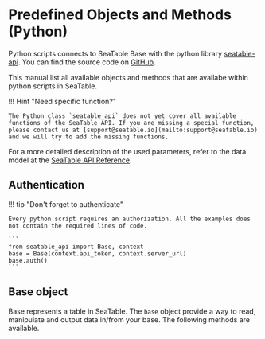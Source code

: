 # Predefined Objects and Methods (Python)

Python scripts connects to SeaTable Base with the python library [seatable-api](https://pypi.org/project/seatable-api/). You can find the source code on [GitHub](https://github.com/seatable/seatable-api-python).

This manual list all available objects and methods that are availabe within python scripts in SeaTable.

!!! Hint "Need specific function?"

    The Python class `seatable_api` does not yet cover all available functions of the SeaTable API. If you are missing a special function, please contact us at [support@seatable.io](mailto:support@seatable.io) and we will try to add the missing functions.

For a more detailed description of the used parameters, refer to the data model at the [SeaTable API Reference](https://api.seatable.io/reference/models).

## Authentication

!!! tip "Don't forget to authenticate"

    Every python script requires an authorization. All the examples does not contain the required lines of code.

    ```
    from seatable_api import Base, context
    base = Base(context.api_token, context.server_url)
    base.auth()
    ```

## Base object

Base represents a table in SeaTable. The `base` object provide a way to read, manipulate and output data in/from your base. The following methods are available.
